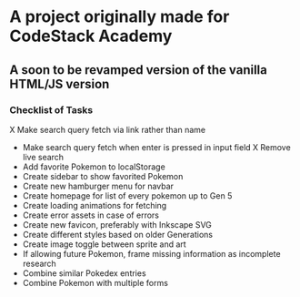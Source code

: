 # A project originally made for CodeStack Academy
## A soon to be revamped version of the vanilla HTML/JS version

### Checklist of Tasks
X Make search query fetch via link rather than name
*   Make search query fetch when enter is pressed in input field
X Remove live search
* Add favorite Pokemon to localStorage
* Create sidebar to show favorited Pokemon
* Create new hamburger menu for navbar
* Create homepage for list of every pokemon up to Gen 5
* Create loading animations for fetching
* Create error assets in case of errors
* Create new favicon, preferably with Inkscape SVG
* Create different styles based on older Generations
* Create image toggle between sprite and art
* If allowing future Pokemon, frame missing information as incomplete research
* Combine similar Pokedex entries
* Combine Pokemon with multiple forms
